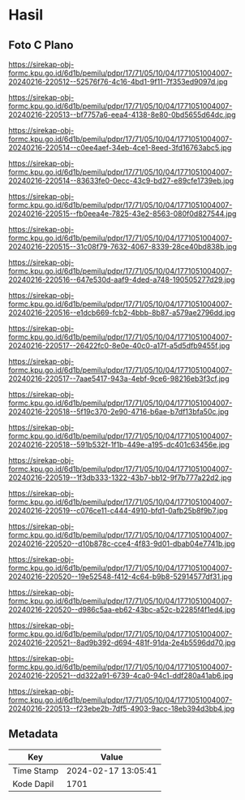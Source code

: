 # Hasil

## Foto C Plano

https://sirekap-obj-formc.kpu.go.id/6d1b/pemilu/pdpr/17/71/05/10/04/1771051004007-20240216-220512--52576f76-4c16-4bd1-9f11-7f353ed9097d.jpg

https://sirekap-obj-formc.kpu.go.id/6d1b/pemilu/pdpr/17/71/05/10/04/1771051004007-20240216-220513--bf7757a6-eea4-4138-8e80-0bd5655d64dc.jpg

https://sirekap-obj-formc.kpu.go.id/6d1b/pemilu/pdpr/17/71/05/10/04/1771051004007-20240216-220514--c0ee4aef-34eb-4ce1-8eed-3fd16763abc5.jpg

https://sirekap-obj-formc.kpu.go.id/6d1b/pemilu/pdpr/17/71/05/10/04/1771051004007-20240216-220514--83633fe0-0ecc-43c9-bd27-e89cfe1739eb.jpg

https://sirekap-obj-formc.kpu.go.id/6d1b/pemilu/pdpr/17/71/05/10/04/1771051004007-20240216-220515--fb0eea4e-7825-43e2-8563-080f0d827544.jpg

https://sirekap-obj-formc.kpu.go.id/6d1b/pemilu/pdpr/17/71/05/10/04/1771051004007-20240216-220515--31c08f79-7632-4067-8339-28ce40bd838b.jpg

https://sirekap-obj-formc.kpu.go.id/6d1b/pemilu/pdpr/17/71/05/10/04/1771051004007-20240216-220516--647e530d-aaf9-4ded-a748-190505277d29.jpg

https://sirekap-obj-formc.kpu.go.id/6d1b/pemilu/pdpr/17/71/05/10/04/1771051004007-20240216-220516--e1dcb669-fcb2-4bbb-8b87-a579ae2796dd.jpg

https://sirekap-obj-formc.kpu.go.id/6d1b/pemilu/pdpr/17/71/05/10/04/1771051004007-20240216-220517--26422fc0-8e0e-40c0-a17f-a5d5dfb9455f.jpg

https://sirekap-obj-formc.kpu.go.id/6d1b/pemilu/pdpr/17/71/05/10/04/1771051004007-20240216-220517--7aae5417-943a-4ebf-9ce6-98216eb3f3cf.jpg

https://sirekap-obj-formc.kpu.go.id/6d1b/pemilu/pdpr/17/71/05/10/04/1771051004007-20240216-220518--5f19c370-2e90-4716-b6ae-b7df13bfa50c.jpg

https://sirekap-obj-formc.kpu.go.id/6d1b/pemilu/pdpr/17/71/05/10/04/1771051004007-20240216-220518--591b532f-1f1b-449e-a195-dc401c63456e.jpg

https://sirekap-obj-formc.kpu.go.id/6d1b/pemilu/pdpr/17/71/05/10/04/1771051004007-20240216-220519--1f3db333-1322-43b7-bb12-9f7b777a22d2.jpg

https://sirekap-obj-formc.kpu.go.id/6d1b/pemilu/pdpr/17/71/05/10/04/1771051004007-20240216-220519--c076ce11-c444-4910-bfd1-0afb25b8f9b7.jpg

https://sirekap-obj-formc.kpu.go.id/6d1b/pemilu/pdpr/17/71/05/10/04/1771051004007-20240216-220520--d10b878c-cce4-4f83-9d01-dbab04e7741b.jpg

https://sirekap-obj-formc.kpu.go.id/6d1b/pemilu/pdpr/17/71/05/10/04/1771051004007-20240216-220520--19e52548-f412-4c64-b9b8-52914577df31.jpg

https://sirekap-obj-formc.kpu.go.id/6d1b/pemilu/pdpr/17/71/05/10/04/1771051004007-20240216-220520--d986c5aa-eb62-43bc-a52c-b2285f4f1ed4.jpg

https://sirekap-obj-formc.kpu.go.id/6d1b/pemilu/pdpr/17/71/05/10/04/1771051004007-20240216-220521--8ad9b392-d694-481f-91da-2e4b5596dd70.jpg

https://sirekap-obj-formc.kpu.go.id/6d1b/pemilu/pdpr/17/71/05/10/04/1771051004007-20240216-220521--dd322a91-6739-4ca0-94c1-ddf280a41ab6.jpg

https://sirekap-obj-formc.kpu.go.id/6d1b/pemilu/pdpr/17/71/05/10/04/1771051004007-20240216-220513--f23ebe2b-7df5-4903-9acc-18eb394d3bb4.jpg


## Metadata

| Key        | Value               |
| ---------- | ------------------- |
| Time Stamp | 2024-02-17 13:05:41 |
| Kode Dapil | 1701                |



